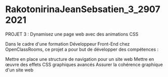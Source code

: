 # RakotonirinaJeanSebsatien_3_29072021
PROJET 3 : Dynamisez une page web avec des animations CSS

Dans le cadre d'une formation Développeur Front-End chez OpenClassRooms, ce projet a pour but de développer des compétences :

Mettre en place une structure de navigation pour un site web
Mettre en œuvre des effets CSS graphiques avancés
Assurer la cohérence graphique d'un site web
